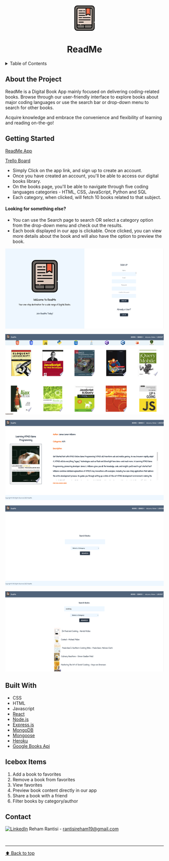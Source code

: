 <!-- PROJECT LOGO -->
<br />
<div align="center">
    <img src="/src/images/logo.png" alt="ReadMe" width="80" height="80">
  <h1 align="center">ReadMe</h1>
</div>

<!-- TABLE OF CONTENTS -->

<details>
  <summary>Table of Contents</summary>
  <ol>
    <li><a href="#about-the-project">About The Project</a>
    <li><a href="#getting-started">Getting Started</a></li>
    <li><a href="#built-with">Built With</a></li>
    <li><a href="#icebox">Ice Box</a></li>
    <li><a href="#contact">Contact</a></li>
  </ol>
</details>

<!-- CONTENT -->

## About the Project

ReadMe is a Digital Book App mainly focused on delivering coding-related books.
Browse through our user-friendly interface to explore books about major coding languages or use the search bar or drop-down menu to search for other books.

Acquire knowledge and embrace the convenience and flexibility of learning and reading on-the-go!

## Getting Started

[ReadMe App](https://readme-books.herokuapp.com/)

[Trello Board](https://trello.com/b/cEi5soEZ/project3-readme)

- Simply Click on the app link, and sign up to create an account.
- Once you have created an account, you'll be able to access our digital books library.
- On the books page, you'll be able to navigate through five coding languages categories - HTML, CSS, JavaScript, Python and SQL
- Each category, when clicked, will fetch 10 books related to that subject.
#### Looking for something else? 
- You can use the Search page to search OR select a category option from the drop-down menu and check out the results.
- Each book displayed in our app is clickable. Once clicked, you can view more details about the book and will also have the option to preview the book.

![ReadMe-App](/src/images/1.png)

![ReadMe-App](/src/images/9.png)

![ReadMe-App](/src/images/10.png)

![ReadMe-App](/src/images/11.png)

![ReadMe-App](/src/images/12.png)

## Built With

- CSS
- HTML
- Javascript
- [React](https://react.dev/)
- [Node.js](https://nodejs.org/)
- [Express.js](https://expressjs.com/)
- [MongoDB](https://mongodb.com/)
- [Mongoose](https://mongoosejs.com/)
- [Heroku](https://www.heroku.com/)
- [Google Books Api](https://developers.google.com/books/docs/v1/using)

## Icebox Items

1. Add a book to favorites
2. Remove a book from favorites
3. View favorites
4. Preview book content directly in our app
5. Share a book with a friend
6. Filter books by category/author

## Contact

[![LinkedIn](https://img.shields.io/badge/-LinkedIn-blue?style=flat-square&logo=Linkedin&logoColor=white&link=https://www.linkedin.com/in/rehamrantisi/)](https://www.linkedin.com/in/rehamrantisi/) Reham Rantisi - rantisireham19@gmail.com

<br><hr>
[:arrow_up: Back to top](#ReadMe)

